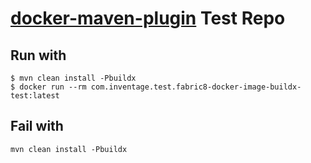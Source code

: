 # [docker-maven-plugin] Test Repo

## Run with

```shell
$ mvn clean install -Pbuildx
$ docker run --rm com.inventage.test.fabric8-docker-image-buildx-test:latest
```

## Fail with

```shell
mvn clean install -Pbuildx
```

[docker-maven-plugin]: https://github.com/fabric8io/docker-maven-plugin
